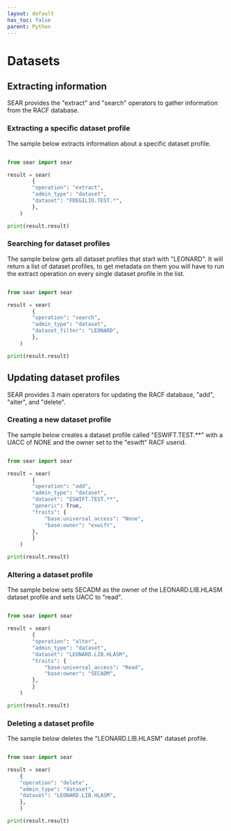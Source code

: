 ```yaml
---
layout: default
has_toc: false
parent: Python
---
```



# Datasets

## Extracting information

SEAR provides the "extract" and "search" operators to gather information from the RACF database.

### Extracting a specific dataset profile

The sample below extracts information about a specific dataset profile.

```python

from sear import sear

result = sear(
        {
        "operation": "extract",
        "admin_type": "dataset",
        "dataset": "FDEGILIO.TEST.*",
        },
    )

print(result.result)
```

### Searching for dataset profiles

The sample below gets all dataset profiles that start with "LEONARD". It will return a list of dataset profiles, to get metadata on them you will have to run the extract operation on every single dataset profile in the list.

```python

from sear import sear

result = sear(
        {
        "operation": "search",
        "admin_type": "dataset",
        "dataset_filter": "LEONARD",
        },
    )

print(result.result)
```

## Updating dataset profiles

SEAR provides 3 main operators for updating the RACF database, "add", "alter", and "delete".

### Creating a new dataset profile

The sample below creates a dataset profile called "ESWIFT.TEST.**" with a UACC of NONE and the owner set to the "eswift" RACF userid.

```python

from sear import sear

result = sear(
        {
        "operation": "add",
        "admin_type": "dataset",
        "dataset": "ESWIFT.TEST.**",
        "generic": True,
        "traits": {
            "base:universal_access": "None",
            "base:owner": "eswift",
        },
        }
    )

print(result.result)
```

### Altering a dataset profile

The sample below sets SECADM as the owner of the LEONARD.LIB.HLASM dataset profile and sets UACC to "read".

```python

from sear import sear

result = sear(
        {
        "operation": "alter",
        "admin_type": "dataset",
        "dataset": "LEONARD.LIB.HLASM",
        "traits": {
            "base:universal_access": "Read",
            "base:owner": "SECADM",
        },
        }
    )

print(result.result)
```

### Deleting a dataset profile

The sample below deletes the "LEONARD.LIB.HLASM" dataset profile.

```python

from sear import sear

result = sear(
    {
    "operation": "delete",
    "admin_type": "dataset",
    "dataset": "LEONARD.LIB.HLASM",
    },
    )

print(result.result)
```
